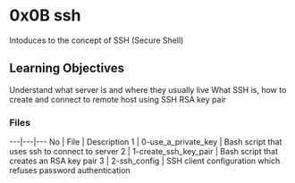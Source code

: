 # 0x0B ssh

Intoduces to the concept of SSH (Secure Shell)

## Learning Objectives
Understand what server is and where they usually live
What SSH is, how to create and connect to remote host using SSH RSA key pair

### Files
---|---|---
No | File | Description
1 | 0-use_a_private_key | Bash script that uses ssh to connect to server
2 | 1-create_ssh_key_pair | Bash script that creates an RSA key pair
3 | 2-ssh_config | SSH client configuration which refuses password authentication